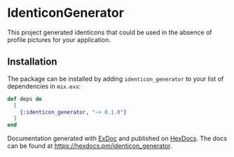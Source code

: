 # IdenticonGenerator

This project generated identicons that could be used in the absence of profile pictures for your application.

## Installation

The package can be installed by adding `identicon_generator` to your list of dependencies in `mix.exs`:

```elixir
def deps do
  [
    {:identicon_generator, "~> 0.1.0"}
  ]
end
```

Documentation generated with [ExDoc](https://github.com/elixir-lang/ex_doc)
and published on [HexDocs](https://hexdocs.pm). The docs can
be found at <https://hexdocs.pm/identicon_generator>.
